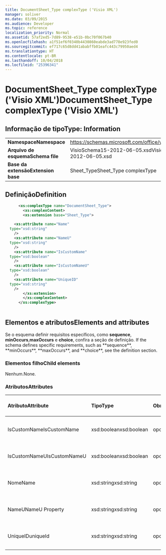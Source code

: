 ```yaml
---
title: DocumentSheet_Type complexType ('Visio XML')
manager: soliver
ms.date: 03/09/2015
ms.audience: Developer
ms.topic: reference
localization_priority: Normal
ms.assetid: 57af2ed5-7d89-9538-e51b-0bc70f067b40
ms.openlocfilehash: a1f51ef6f0340b4430860eabde3ad778e923fed0
ms.sourcegitcommit: ef717c65d8dd41ababffb01eafc443c79950aed4
ms.translationtype: HT
ms.contentlocale: pt-BR
ms.lasthandoff: 10/04/2018
ms.locfileid: "25396341"
---
```

# <a name="documentsheettype-complextype-visio-xml"></a><span data-ttu-id="2a444-102">DocumentSheet_Type complexType ('Visio XML')</span><span class="sxs-lookup"><span data-stu-id="2a444-102">DocumentSheet_Type complexType ('Visio XML')</span></span>

## <a name="type-information"></a><span data-ttu-id="2a444-103">Informação de tipo</span><span class="sxs-lookup"><span data-stu-id="2a444-103">Type: Information</span></span>

|||
|:-----|:-----|
|<span data-ttu-id="2a444-104">**Namespace**</span><span class="sxs-lookup"><span data-stu-id="2a444-104">**Namespace**</span></span> <br/> |https://schemas.microsoft.com/office/visio/2011/1/core  <br/> |
|<span data-ttu-id="2a444-105">**Arquivo de esquema**</span><span class="sxs-lookup"><span data-stu-id="2a444-105">**Schema file**</span></span> <br/> |<span data-ttu-id="2a444-106">VisioSchema15-2012-06-05.xsd</span><span class="sxs-lookup"><span data-stu-id="2a444-106">VisioSchema15-2012-06-05.xsd</span></span>  <br/> |
|<span data-ttu-id="2a444-107">**Base da extensão**</span><span class="sxs-lookup"><span data-stu-id="2a444-107">**Extension base**</span></span> <br/> |<span data-ttu-id="2a444-108">Sheet_Type</span><span class="sxs-lookup"><span data-stu-id="2a444-108">Sheet_Type complexType</span></span>  <br/> |
   
## <a name="definition"></a><span data-ttu-id="2a444-109">Definição</span><span class="sxs-lookup"><span data-stu-id="2a444-109">Definition</span></span>

```XML
      <xs:complexType name="DocumentSheet_Type">
        <xs:complexContent>
        <xs:extension base="Sheet_Type">
      
    <xs:attribute name="Name"
  type="xsd:string"
    />
    <xs:attribute name="NameU"
  type="xsd:string"
    />
    <xs:attribute name="IsCustomName"
  type="xsd:boolean"
    />
    <xs:attribute name="IsCustomNameU"
  type="xsd:boolean"
    />
    <xs:attribute name="UniqueID"
  type="xsd:string"
    />
        </xs:extension>
        </xs:complexContent>
      </xs:complexType>
      
```

## <a name="elements-and-attributes"></a><span data-ttu-id="2a444-110">Elementos e atributos</span><span class="sxs-lookup"><span data-stu-id="2a444-110">Elements and attributes</span></span>

<span data-ttu-id="2a444-111">Se o esquema definir requisitos específicos, como **sequence**, **minOccurs**,**maxOccurs** e **choice**, confira a seção de definição.</span><span class="sxs-lookup"><span data-stu-id="2a444-111">
    If the schema defines specific requirements, such as \*\*sequence\*\*, \*\*minOccurs**,
    \*\*maxOccurs\**, and
    \*\*choice\*\*, see the definition section.
</span></span> 
  
### <a name="child-elements"></a><span data-ttu-id="2a444-112">Elementos filho</span><span class="sxs-lookup"><span data-stu-id="2a444-112">Child elements</span></span>

<span data-ttu-id="2a444-113">Nenhum.</span><span class="sxs-lookup"><span data-stu-id="2a444-113">None.</span></span>
  
### <a name="attributes"></a><span data-ttu-id="2a444-114">Atributos</span><span class="sxs-lookup"><span data-stu-id="2a444-114">Attributes</span></span>

|<span data-ttu-id="2a444-115">**Atributo**</span><span class="sxs-lookup"><span data-stu-id="2a444-115">**Attribute**</span></span>|<span data-ttu-id="2a444-116">**Tipo**</span><span class="sxs-lookup"><span data-stu-id="2a444-116">**Type**</span></span>|<span data-ttu-id="2a444-117">**Obrigatório**</span><span class="sxs-lookup"><span data-stu-id="2a444-117">**Required**</span></span>|<span data-ttu-id="2a444-118">**Descrição**</span><span class="sxs-lookup"><span data-stu-id="2a444-118">**Description**</span></span>|<span data-ttu-id="2a444-119">**Valores possíveis**</span><span class="sxs-lookup"><span data-stu-id="2a444-119">**Possible values:**</span></span>|
|:-----|:-----|:-----|:-----|:-----|
|<span data-ttu-id="2a444-120">IsCustomName</span><span class="sxs-lookup"><span data-stu-id="2a444-120">IsCustomName</span></span>  <br/> |<span data-ttu-id="2a444-121">xsd:boolean</span><span class="sxs-lookup"><span data-stu-id="2a444-121">xsd:boolean</span></span>  <br/> |<span data-ttu-id="2a444-122">opcional</span><span class="sxs-lookup"><span data-stu-id="2a444-122">optional</span></span>  <br/> ||<span data-ttu-id="2a444-123">Valores do tipo xsd:boolean.</span><span class="sxs-lookup"><span data-stu-id="2a444-123">Values of the xsd:boolean type.</span></span>  <br/> |
|<span data-ttu-id="2a444-124">IsCustomNameU</span><span class="sxs-lookup"><span data-stu-id="2a444-124">IsCustomNameU</span></span>  <br/> |<span data-ttu-id="2a444-125">xsd:boolean</span><span class="sxs-lookup"><span data-stu-id="2a444-125">xsd:boolean</span></span>  <br/> |<span data-ttu-id="2a444-126">opcional</span><span class="sxs-lookup"><span data-stu-id="2a444-126">optional</span></span>  <br/> ||<span data-ttu-id="2a444-127">Valores do tipo xsd:boolean.</span><span class="sxs-lookup"><span data-stu-id="2a444-127">Values of the xsd:boolean type.</span></span>  <br/> |
|<span data-ttu-id="2a444-128">Nome</span><span class="sxs-lookup"><span data-stu-id="2a444-128">Name</span></span>  <br/> |<span data-ttu-id="2a444-129">xsd:string</span><span class="sxs-lookup"><span data-stu-id="2a444-129">xsd:string</span></span>  <br/> |<span data-ttu-id="2a444-130">opcional</span><span class="sxs-lookup"><span data-stu-id="2a444-130">optional</span></span>  <br/> ||<span data-ttu-id="2a444-131">Valores do tipo xsd:string.</span><span class="sxs-lookup"><span data-stu-id="2a444-131">Values of the xsd:string type.</span></span>  <br/> |
|<span data-ttu-id="2a444-132">NameU</span><span class="sxs-lookup"><span data-stu-id="2a444-132">NameU Property</span></span>  <br/> |<span data-ttu-id="2a444-133">xsd:string</span><span class="sxs-lookup"><span data-stu-id="2a444-133">xsd:string</span></span>  <br/> |<span data-ttu-id="2a444-134">opcional</span><span class="sxs-lookup"><span data-stu-id="2a444-134">optional</span></span>  <br/> ||<span data-ttu-id="2a444-135">Valores do tipo xsd:string.</span><span class="sxs-lookup"><span data-stu-id="2a444-135">Values of the xsd:string type.</span></span>  <br/> |
|<span data-ttu-id="2a444-136">UniqueID</span><span class="sxs-lookup"><span data-stu-id="2a444-136">uniqueId</span></span>  <br/> |<span data-ttu-id="2a444-137">xsd:string</span><span class="sxs-lookup"><span data-stu-id="2a444-137">xsd:string</span></span>  <br/> |<span data-ttu-id="2a444-138">opcional</span><span class="sxs-lookup"><span data-stu-id="2a444-138">optional</span></span>  <br/> ||<span data-ttu-id="2a444-139">Valores do tipo xsd:string.</span><span class="sxs-lookup"><span data-stu-id="2a444-139">Values of the xsd:string type.</span></span>  <br/> |
   

